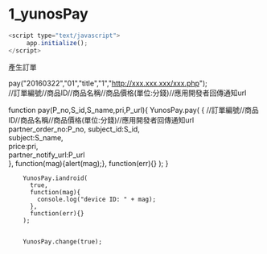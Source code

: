 # 1_yunosPay


```javascript
<script type="text/javascript">
     app.initialize();	
</script>
```


產生訂單

pay("20160322","01","title","1","http://xxx.xxx.xxx/xxx.php");  
  //訂單編號//商品ID//商品名稱//商品價格(單位:分錢)//應用開發者回傳通知url
   
    
  function pay(P_no,S_id,S_name,pri,P_url){
  	YunosPay.pay(
  		{
  		      //訂單編號//商品ID//商品名稱//商品價格(單位:分錢)//應用開發者回傳通知url
  			partner_order_no:P_no,
  			subject_id:S_id,				
  			subject:S_name,					
  			price:pri,     						
  			partner_notify_url:P_url		
  		},
  		function(mag){alert(mag);},
  		function(err){}
  	);
  }

  
  
```取得裝置ID
	YunosPay.iandroid(
	  true, 
	  function(mag){ 
	  	console.log("device ID: " + mag);
	  },
	  function(err){}
	);		
			
```			

```
	YunosPay.change(true);
```
